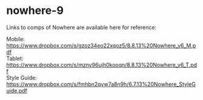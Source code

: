 nowhere-9
=========

Links to comps of Nowhere are available here for reference: 

Mobile: https://www.dropbox.com/s/gzoz34eo22xqoz5/8.8.13%20Nowhere_v6_M.pdf<br>
Tablet: https://www.dropbox.com/s/mzny96ujh0kooqn/8.8.13%20Nowhere_v6_T.pdf<br>
Style Guide: https://www.dropbox.com/s/fmhbn2qvw7a8n9h/6.7.13%20Nowhere_StyleGuide.pdf<br>
